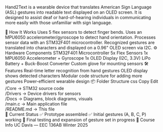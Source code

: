 Hand2Text is a wearable device that translates American Sign Language (ASL) gestures into readable text displayed on an OLED screen. It is designed to assist deaf or hard-of-hearing individuals in communicating more easily with those unfamiliar with sign language.

🧠 How It Works
Uses 5 flex sensors to detect finger bends.
Uses an MPU6050 accelerometer/gyroscope to detect hand orientation.
Processes sensor data with an STM32F401 microcontroller.
Recognized gestures are translated into characters and displayed on a 0.96" OLED screen via I2C.
⚙️ Hardware Components
STM32F401 Microcontroller
5x Flex Sensors
1x MPU6050 Accelerometer + Gyroscope
1x OLED Display (I2C, 3.3V)
LiPo Battery + Buck-Boost Converter
Custom glove for mounting sensors
🛠️ Features
Real-time letter recognition from hand gestures
OLED display shows detected characters
Modular code structure for adding more gestures
Power-efficient wearable design
📦 Folder Structure
css
Copy
Edit
/Core                  → STM32 source code  
/Drivers               → Device drivers for sensors  
/Docs                  → Diagrams, block diagrams, visuals  
/main.c                → Main application file  
/README.md             → This file  
🧪 Current Status
✅ Prototype assembled
✅ Initial gestures (A, B, C, P) working
🔧 Final testing and expansion of gesture set in progress
📅 Course Info
UC Davis — EEC 136AB Winter 2025
